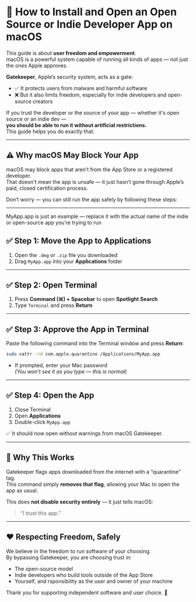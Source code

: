 # 🧩 How to Install and Open an Open Source or Indie Developer App on macOS

This guide is about **user freedom and empowerment**.  
macOS is a powerful system capable of running all kinds of apps — not just the ones Apple approves.  

**Gatekeeper**, Apple’s security system, acts as a gate:  
- ✅ It protects users from malware and harmful software  
- ❌ But it also limits freedom, especially for indie developers and open-source creators  

If you trust the developer or the source of your app — whether it's open source or an indie dev —  
**you should be able to run it without artificial restrictions.**  
This guide helps you do exactly that.

---

## ⚠️ Why macOS May Block Your App

macOS may block apps that aren’t from the App Store or a registered developer.  
That doesn't mean the app is unsafe — it just hasn’t gone through Apple’s paid, closed certification process.


Don’t worry — you can still run the app safely by following these steps:

---

MyApp.app is just an example — replace it with the actual name of the indie or open-source app you’re trying to run

## ✅ Step 1: Move the App to Applications

1. Open the `.dmg` or `.zip` file you downloaded  
2. Drag `MyApp.app` into your **Applications** folder

---

## ✅ Step 2: Open Terminal

1. Press **Command (⌘) + Spacebar** to open **Spotlight Search**  
2. Type `Terminal` and press **Return**

---

## ✅ Step 3: Approve the App in Terminal

Paste the following command into the Terminal window and press **Return**:

```bash
sudo xattr -rd com.apple.quarantine /Applications/MyApp.app
```

- If prompted, enter your Mac password  
  *(You won’t see it as you type — this is normal)*

---

## ✅ Step 4: Open the App

1. Close Terminal  
2. Open **Applications**  
3. Double-click `MyApp.app`

✅ It should now open without warnings from macOS Gatekeeper.

---

## 🧠 Why This Works

Gatekeeper flags apps downloaded from the internet with a “quarantine” tag.  
This command simply **removes that flag**, allowing your Mac to open the app as usual.

This does **not disable security entirely** — it just tells macOS:
> “I trust this app.”

---

## ❤️ Respecting Freedom, Safely

We believe in the freedom to run software of your choosing.  
By bypassing Gatekeeper, you are choosing trust in:
- The open-source model  
- Indie developers who build tools outside of the App Store  
- Yourself, and rsponsibility as the user and owner of your machine

Thank you for supporting independent software and user choice. 🙌

